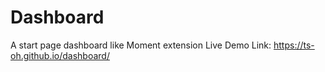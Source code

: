 # Dashboard
A start page dashboard like Moment extension
Live Demo Link: https://ts-oh.github.io/dashboard/
